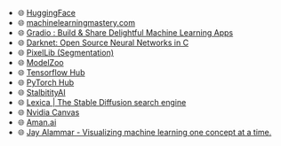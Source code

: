 - 🌐 [HuggingFace](https://huggingface.co/)
- 🌐 [machinelearningmastery.com](https://machinelearningmastery.com/)
- 🌐 [Gradio : Build & Share Delightful Machine Learning Apps](https://gradio.app/)
- 🌐 [Darknet: Open Source Neural Networks in C](https://pjreddie.com/darknet/)
- 🌐 [PixelLib  (Segmentation)](https://github.com/ayoolaolafenwa/PixelLib)
- 🌐 [ModelZoo](https://modelzoo.co/)
- 🌐 [Tensorflow Hub](https://tfhub.dev/)
- 🌐 [PyTorch Hub](https://pytorch.org/hub/)
- 🌐 [StalbitityAI](https://stability.ai/)
- 🌐 [Lexica | The Stable Diffusion search engine](https://lexica.art/)
- 🌐 [Nvidia Canvas](https://www.nvidia.com/en-us/studio/canvas/)
- 🌐 [Aman.ai](https://aman.ai/)
- 🌐 [Jay Alammar - Visualizing machine learning one concept at a time.](https://jalammar.github.io/)